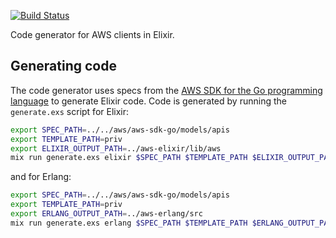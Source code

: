 [![Build Status](https://travis-ci.org/aws-beam/aws-codegen.svg?branch=master)](https://travis-ci.org/aws-beam/aws-codegen)

Code generator for AWS clients in Elixir.

## Generating code

The code generator uses specs from the
[AWS SDK for the Go programming language](https://github.com/aws/aws-sdk-go)
to generate Elixir code.  Code is generated by running the `generate.exs`
script for Elixir:

```bash
export SPEC_PATH=../../aws/aws-sdk-go/models/apis
export TEMPLATE_PATH=priv
export ELIXIR_OUTPUT_PATH=../aws-elixir/lib/aws
mix run generate.exs elixir $SPEC_PATH $TEMPLATE_PATH $ELIXIR_OUTPUT_PATH
```

and for Erlang:

```bash
export SPEC_PATH=../../aws/aws-sdk-go/models/apis
export TEMPLATE_PATH=priv
export ERLANG_OUTPUT_PATH=../aws-erlang/src
mix run generate.exs erlang $SPEC_PATH $TEMPLATE_PATH $ERLANG_OUTPUT_PATH
```
